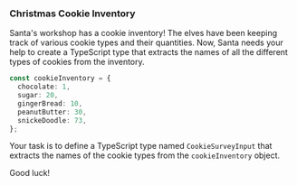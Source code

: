 ### Christmas Cookie Inventory

Santa's workshop has a cookie inventory! The elves have been keeping track of various cookie types and their quantities. Now, Santa needs your help to create a TypeScript type that extracts the names of all the different types of cookies from the inventory.

```typescript
const cookieInventory = {
  chocolate: 1,
  sugar: 20,
  gingerBread: 10,
  peanutButter: 30,
  snickeDoodle: 73,
};
```

Your task is to define a TypeScript type named `CookieSurveyInput` that extracts the names of the cookie types from the `cookieInventory` object.

Good luck!

